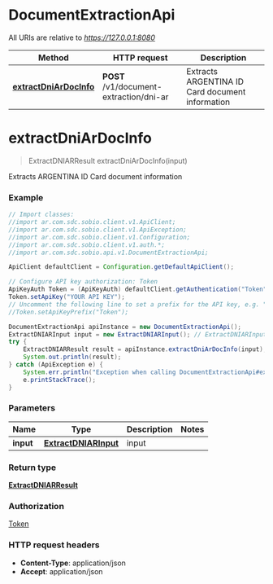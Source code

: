 # DocumentExtractionApi

All URIs are relative to *https://127.0.0.1:8080*

Method | HTTP request | Description
------------- | ------------- | -------------
[**extractDniArDocInfo**](DocumentExtractionApi.md#extractDniArDocInfo) | **POST** /v1/document-extraction/dni-ar | Extracts ARGENTINA ID Card document information


<a name="extractDniArDocInfo"></a>
# **extractDniArDocInfo**
> ExtractDNIARResult extractDniArDocInfo(input)

Extracts ARGENTINA ID Card document information

### Example
```java
// Import classes:
//import ar.com.sdc.sobio.client.v1.ApiClient;
//import ar.com.sdc.sobio.client.v1.ApiException;
//import ar.com.sdc.sobio.client.v1.Configuration;
//import ar.com.sdc.sobio.client.v1.auth.*;
//import ar.com.sdc.sobio.api.v1.DocumentExtractionApi;

ApiClient defaultClient = Configuration.getDefaultApiClient();

// Configure API key authorization: Token
ApiKeyAuth Token = (ApiKeyAuth) defaultClient.getAuthentication("Token");
Token.setApiKey("YOUR API KEY");
// Uncomment the following line to set a prefix for the API key, e.g. "Token" (defaults to null)
//Token.setApiKeyPrefix("Token");

DocumentExtractionApi apiInstance = new DocumentExtractionApi();
ExtractDNIARInput input = new ExtractDNIARInput(); // ExtractDNIARInput | input
try {
    ExtractDNIARResult result = apiInstance.extractDniArDocInfo(input);
    System.out.println(result);
} catch (ApiException e) {
    System.err.println("Exception when calling DocumentExtractionApi#extractDniArDocInfo");
    e.printStackTrace();
}
```

### Parameters

Name | Type | Description  | Notes
------------- | ------------- | ------------- | -------------
 **input** | [**ExtractDNIARInput**](ExtractDNIARInput.md)| input |

### Return type

[**ExtractDNIARResult**](ExtractDNIARResult.md)

### Authorization

[Token](../README.md#Token)

### HTTP request headers

 - **Content-Type**: application/json
 - **Accept**: application/json

